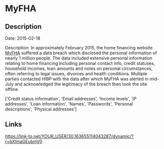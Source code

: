 # MyFHA

## Description

Date: 2015-02-18

Description:
In approximately February 2015, the home financing website <a href="https://web.archive.org/web/20180324231131/http://myfha.net/" target="_blank" rel="noopener">MyFHA</a> suffered a data breach which disclosed the personal information of nearly 1 million people. The data included extensive personal information relating to home financing including personal contact info, credit statuses, household incomes, loan amounts and notes on personal circumstances, often referring to legal issues, divorces and health conditions. Multiple parties contacted HIBP with the data after which MyFHA was alerted in mid-July and acknowledged the legitimacy of the breach then took the site offline.


['Credit status information', 'Email addresses', 'Income levels', 'IP addresses', 'Loan information', 'Names', 'Passwords', 'Personal descriptions', 'Physical addresses']

## Links

https://link-to.net/YOUR_USER/30.163655114043287/dynamic/?r=bXlmaGEubmV0